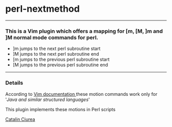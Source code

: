 # perl-nextmethod 

----
### This is a Vim plugin which offers a mapping for [m, [M, ]m and ]M normal mode commands for perl.

* ]m jumps to the next perl subroutine start
* ]M jumps to the next perl subroutine end
* [m jumps to the previous perl subroutine start
* [M jumps to the previous perl subroutine end

----
### Details

According to [ Vim documentation ]( http://vimdoc.sourceforge.net/htmldoc/motion.html#]m) these motion commands work only for '_Java  and similar structured languages_'

This plugin implements these motions in Perl scripts

[Catalin Ciurea](mailto:catalin@cpan.org)
